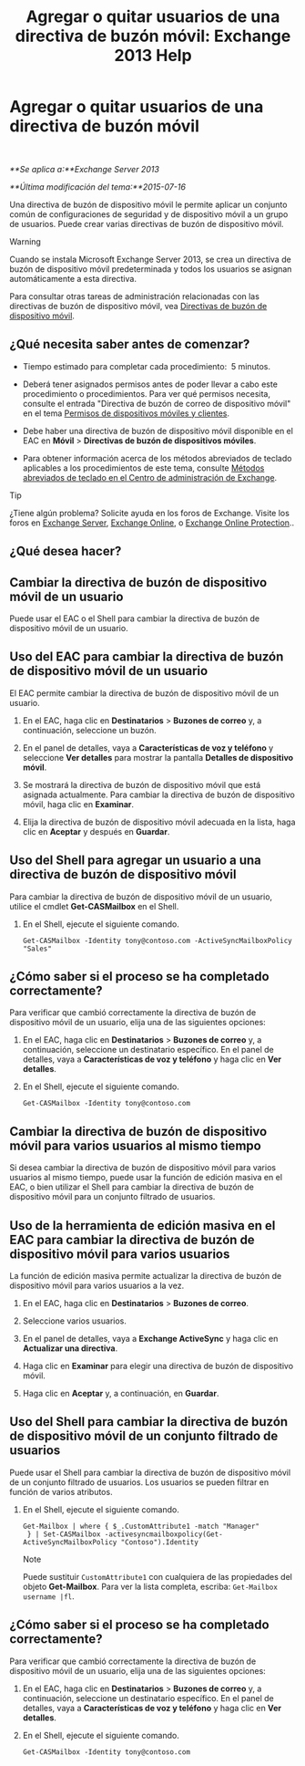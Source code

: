 ﻿---
title: 'Agregar o quitar usuarios de una directiva de buzón móvil: Exchange 2013 Help'
TOCTitle: Agregar o quitar usuarios de una directiva de buzón móvil
ms:assetid: 4ca8e395-c074-4165-b788-16fae3e2ccab
ms:mtpsurl: https://technet.microsoft.com/es-es/library/Aa997929(v=EXCHG.150)
ms:contentKeyID: 49895617
ms.date: 04/23/2018
mtps_version: v=EXCHG.150
ms.translationtype: HT
---

# Agregar o quitar usuarios de una directiva de buzón móvil

 

_**Se aplica a:**Exchange Server 2013_

_**Última modificación del tema:**2015-07-16_

Una directiva de buzón de dispositivo móvil le permite aplicar un conjunto común de configuraciones de seguridad y de dispositivo móvil a un grupo de usuarios. Puede crear varias directivas de buzón de dispositivo móvil.


> [!WARNING]
> Cuando se instala Microsoft Exchange Server 2013, se crea un directiva de buzón de dispositivo móvil predeterminada y todos los usuarios se asignan automáticamente a esta directiva.



Para consultar otras tareas de administración relacionadas con las directivas de buzón de dispositivo móvil, vea [Directivas de buzón de dispositivo móvil](mobile-device-mailbox-policies-exchange-2013-help.md).

## ¿Qué necesita saber antes de comenzar?

  - Tiempo estimado para completar cada procedimiento:  5 minutos.

  - Deberá tener asignados permisos antes de poder llevar a cabo este procedimiento o procedimientos. Para ver qué permisos necesita, consulte el entrada "Directiva de buzón de correo de dispositivo móvil" en el tema [Permisos de dispositivos móviles y clientes](clients-and-mobile-devices-permissions-exchange-2013-help.md).

  - Debe haber una directiva de buzón de dispositivo móvil disponible en el EAC en **Móvil** \> **Directivas de buzón de dispositivos móviles**.

  - Para obtener información acerca de los métodos abreviados de teclado aplicables a los procedimientos de este tema, consulte [Métodos abreviados de teclado en el Centro de administración de Exchange](keyboard-shortcuts-in-the-exchange-admin-center-exchange-online-protection-help.md).


> [!TIP]
> ¿Tiene algún problema? Solicite ayuda en los foros de Exchange. Visite los foros en <A href="https://go.microsoft.com/fwlink/p/?linkid=60612">Exchange Server</A>, <A href="https://go.microsoft.com/fwlink/p/?linkid=267542">Exchange Online</A>, o <A href="https://go.microsoft.com/fwlink/p/?linkid=285351">Exchange Online Protection</A>..



## ¿Qué desea hacer?

## Cambiar la directiva de buzón de dispositivo móvil de un usuario

Puede usar el EAC o el Shell para cambiar la directiva de buzón de dispositivo móvil de un usuario.

## Uso del EAC para cambiar la directiva de buzón de dispositivo móvil de un usuario

El EAC permite cambiar la directiva de buzón de dispositivo móvil de un usuario.

1.  En el EAC, haga clic en **Destinatarios** \> **Buzones de correo** y, a continuación, seleccione un buzón.

2.  En el panel de detalles, vaya a **Características de voz y teléfono** y seleccione **Ver detalles** para mostrar la pantalla **Detalles de dispositivo móvil**.

3.  Se mostrará la directiva de buzón de dispositivo móvil que está asignada actualmente. Para cambiar la directiva de buzón de dispositivo móvil, haga clic en **Examinar**.

4.  Elija la directiva de buzón de dispositivo móvil adecuada en la lista, haga clic en **Aceptar** y después en **Guardar**.

## Uso del Shell para agregar un usuario a una directiva de buzón de dispositivo móvil

Para cambiar la directiva de buzón de dispositivo móvil de un usuario, utilice el cmdlet **Get-CASMailbox** en el Shell.

1.  En el Shell, ejecute el siguiente comando.
    
        Get-CASMailbox -Identity tony@contoso.com -ActiveSyncMailboxPolicy "Sales" 

## ¿Cómo saber si el proceso se ha completado correctamente?

Para verificar que cambió correctamente la directiva de buzón de dispositivo móvil de un usuario, elija una de las siguientes opciones:

1.  En el EAC, haga clic en **Destinatarios** \> **Buzones de correo** y, a continuación, seleccione un destinatario específico. En el panel de detalles, vaya a **Características de voz y teléfono** y haga clic en **Ver detalles**.

2.  En el Shell, ejecute el siguiente comando.
    
        Get-CASMailbox -Identity tony@contoso.com 

## Cambiar la directiva de buzón de dispositivo móvil para varios usuarios al mismo tiempo

Si desea cambiar la directiva de buzón de dispositivo móvil para varios usuarios al mismo tiempo, puede usar la función de edición masiva en el EAC, o bien utilizar el Shell para cambiar la directiva de buzón de dispositivo móvil para un conjunto filtrado de usuarios.

## Uso de la herramienta de edición masiva en el EAC para cambiar la directiva de buzón de dispositivo móvil para varios usuarios

La función de edición masiva permite actualizar la directiva de buzón de dispositivo móvil para varios usuarios a la vez.

1.  En el EAC, haga clic en **Destinatarios** \> **Buzones de correo**.

2.  Seleccione varios usuarios.

3.  En el panel de detalles, vaya a **Exchange ActiveSync** y haga clic en **Actualizar una directiva**.

4.  Haga clic en **Examinar** para elegir una directiva de buzón de dispositivo móvil.

5.  Haga clic en **Aceptar** y, a continuación, en **Guardar**.

## Uso del Shell para cambiar la directiva de buzón de dispositivo móvil de un conjunto filtrado de usuarios

Puede usar el Shell para cambiar la directiva de buzón de dispositivo móvil de un conjunto filtrado de usuarios. Los usuarios se pueden filtrar en función de varios atributos.

1.  En el Shell, ejecute el siguiente comando.
    
        Get-Mailbox | where { $_.CustomAttribute1 -match "Manager"
         } | Set-CASMailbox -activesyncmailboxpolicy(Get-ActiveSyncMailboxPolicy "Contoso").Identity
    

    > [!NOTE]
    > Puede sustituir <CODE>CustomAttribute1</CODE> con cualquiera de las propiedades del objeto <STRONG>Get-Mailbox</STRONG>. Para ver la lista completa, escriba: <CODE>Get-Mailbox username |fl</CODE>.



## ¿Cómo saber si el proceso se ha completado correctamente?

Para verificar que cambió correctamente la directiva de buzón de dispositivo móvil de un usuario, elija una de las siguientes opciones:

1.  En el EAC, haga clic en **Destinatarios** \> **Buzones de correo** y, a continuación, seleccione un destinatario específico. En el panel de detalles, vaya a **Características de voz y teléfono** y haga clic en **Ver detalles**.

2.  En el Shell, ejecute el siguiente comando.
    
        Get-CASMailbox -Identity tony@contoso.com


